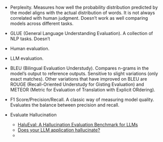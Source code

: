 - Perplexity. Measures how well the probability distribution predicted by the model aligns with the actual distribution of words. It is not always correlated with human judgment. Doesn’t work as well comparing models across different tasks.

- GLUE (General Language Understanding Evaluation). A collection of NLP tasks. Doesn’t

- Human evaluation.

- LLM evaluation.

- BLEU (Bilingual Evaluation Understudy). Compares n-grams in the model’s output to reference outputs. Sensitive to slight variations (only exact matches). Other variations that have improved on BLEU are ROUGE (Recall-Oriented Understudy for Gisting Evaluation) and METEOR (Metric for Evaluation of Translation with Explicit ORdering).

- F1 Score/Precision/Recall. A classic way of measuring model quality. Evaluates the balance between precision and recall.

- Evaluate Hallucination
  - [HaluEval: A Hallucination Evaluation Benchmark for LLMs](https://github.com/RUCAIBox/HaluEval)
  - [Does your LLM application hallucinate?](https://medium.com/@saptarshichaudhuri/does-your-llm-application-hallucinate-e06eb3868a88)
  - 
